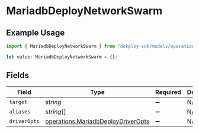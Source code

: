 # MariadbDeployNetworkSwarm

## Example Usage

```typescript
import { MariadbDeployNetworkSwarm } from "dokploy-sdk/models/operations";

let value: MariadbDeployNetworkSwarm = {};
```

## Fields

| Field                                                                                    | Type                                                                                     | Required                                                                                 | Description                                                                              |
| ---------------------------------------------------------------------------------------- | ---------------------------------------------------------------------------------------- | ---------------------------------------------------------------------------------------- | ---------------------------------------------------------------------------------------- |
| `target`                                                                                 | *string*                                                                                 | :heavy_minus_sign:                                                                       | N/A                                                                                      |
| `aliases`                                                                                | *string*[]                                                                               | :heavy_minus_sign:                                                                       | N/A                                                                                      |
| `driverOpts`                                                                             | [operations.MariadbDeployDriverOpts](../../models/operations/mariadbdeploydriveropts.md) | :heavy_minus_sign:                                                                       | N/A                                                                                      |